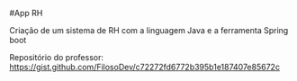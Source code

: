 #App RH

Criação de um sistema de RH com a linguagem Java e a ferramenta Spring boot

Repositório do professor: https://gist.github.com/FilosoDev/c72272fd6772b395b1e187407e85672c 
